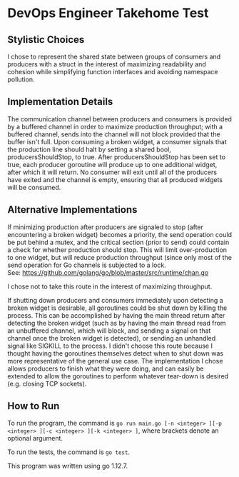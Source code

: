 # DevOps Engineer Takehome Test
## Stylistic Choices
I chose to represent the shared state between groups of consumers and producers
with a struct in the interest of maximizing readability and cohesion while
simplifying function interfaces and avoiding namespace pollution.

## Implementation Details
The communication channel between producers and consumers is provided by a
buffered channel in order to maximize production throughput; with a buffered
channel, sends into the channel will not block provided that the buffer isn't
full.  Upon consuming a broken widget, a consumer signals that the production
line should halt by setting a shared bool, producersShouldStop, to true. After
producersShouldStop has been set to true, each producer goroutine will produce
up to one additional widget, after which it will return. No consumer will exit
until all of the producers have exited and the channel is empty, ensuring that
all produced widgets will be consumed.

## Alternative Implementations
If minimizing production after producers are signaled to stop (after
encountering a broken widget) becomes a priority, the send operation could be
put behind a mutex, and the critical section (prior to send) could contain a
check for whether production should stop. This will limit over-production to one
widget, but will reduce production throughput (since only most of the send
operation for Go channels is subjected to a lock.  
See: https://github.com/golang/go/blob/master/src/runtime/chan.go 

I chose not to take this route in the interest of maximizing throughput.

If shutting down producers and consumers immediately upon detecting a broken
widget is desirable, all goroutines could be shut down by killing the process.
This can be accomplished by having the main thread return after detecting the
broken widget (such as by having the main thread read from an unbuffered
channel, which will block, and sending a signal on that channel once the broken
widget is detected), or sending an unhandled signal like SIGKILL to the process.
I didn't choose this route because I thought having the goroutines themselves
detect when to shut down was more representative of the general use case. The
implementation I chose allows producers to finish what they were doing, and can
easily be extended to allow the goroutines to perform whatever tear-down is
desired (e.g. closing TCP sockets).

## How to Run
To run the program, the command is `go run main.go [-n <integer> ][-p <integer>
][-c <integer> ][-k <integer> ]`, where brackets denote an optional argument.

To run the tests, the command is `go test`.

This program was written using go 1.12.7.
